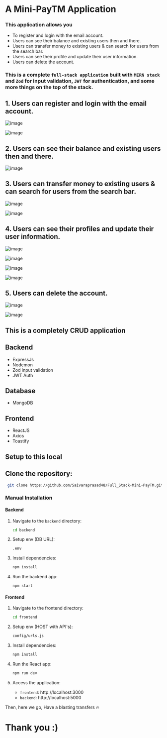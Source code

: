 # A Mini-PayTM Application 

### This application allows you 
- To register and login with the email account.
- Users can see their balance and existing users then and there.
- Users can transfer money to existing users & can search for users from the search bar.
- Users can see their profile and update their user information.
- Users can delete the account.

### This is a complete `full-stack application` built with `MERN stack` and `Zod` for input validation, `JWT` for authentication, and some more things on the top of the stack.


## 1. Users can register and login with the email account.

![image](https://github.com/Saivaraprasad48/Paytm_Clone/assets/93783719/5abbbf98-340b-4d1d-8df1-5eb7267a1f13)

![image](https://github.com/Saivaraprasad48/Paytm_Clone/assets/93783719/59c8d3c8-acbd-413b-b876-f3d30a2e7b98)

## 2. Users can see their balance and existing users then and there.

![image](https://github.com/Saivaraprasad48/Paytm_Clone/assets/93783719/9bc588aa-0396-47a5-a5c1-7552ffe45d62)

## 3. Users can transfer money to existing users & can search for users from the search bar.

![image](https://github.com/Saivaraprasad48/Paytm_Clone/assets/93783719/a61a0190-3e13-42d1-82fe-8f6bbf839b01)

![image](https://github.com/Saivaraprasad48/Paytm_Clone/assets/93783719/183a0a51-cc5d-4e6d-880f-6e1366496ece)


## 4. Users can see their profiles and update their user information.

![image](https://github.com/Saivaraprasad48/Paytm_Clone/assets/93783719/1683f629-8e73-4b99-9ff8-c643aa277a0b)

![image](https://github.com/Saivaraprasad48/Paytm_Clone/assets/93783719/6ca7fa9e-0727-4f26-87c1-ee5c5b433be9)

![image](https://github.com/Saivaraprasad48/Paytm_Clone/assets/93783719/ca14748c-b94b-4618-9638-05d4ddfc955e)

![image](https://github.com/Saivaraprasad48/Paytm_Clone/assets/93783719/8823457d-57d9-4974-8766-b6b9d829feb1)

## 5. Users can delete the account.

![image](https://github.com/Saivaraprasad48/Paytm_Clone/assets/93783719/b949e219-a35b-4ed0-ba00-c80682d69e6f)

![image](https://github.com/Saivaraprasad48/Paytm_Clone/assets/93783719/23ab95e7-ee24-457c-90dc-3aee17980795)


## This is a completely CRUD application

## Backend
- ExpressJs
- Nodemon
- Zod input validation
- JWT Auth

## Database
- MongoDB

## Frontend
- ReactJS
- Axios
- Toastify

## Setup to this local 

## Clone the repository:

```bash
 git clone https://github.com/Saivaraprasad48/Full_Stack-Mini-PayTM.git
```

### Manual Installation

#### Backend

1. Navigate to the `backend` directory:

   ```bash
   cd backend
   ```
   
2. Setup env (DB URL):

   ```bash
   .env
   ```
   
3. Install dependencies:

   ```bash
   npm install
   ```
   
4. Run the backend app:

   ```bash
   npm start
   ```

#### Frontend

1. Navigate to the frontend directory:

   ```bash
   cd frontend
   ```

2. Setup env (HOST with API's):

   ```bash
   config/urls.js
   ```

3. Install dependencies:
   ```bash
   npm install
   ```
   
4. Run the React app:

   ```bash
   npm run dev
   ```

4. Access the application:

   - `frontend`: http://localhost:3000
   - `backend`: http://localhost:5000


Then, here we go, Have a blasting transfers 🔥

# Thank you :)
